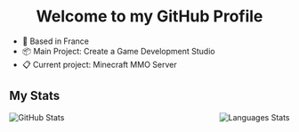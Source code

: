 <h1 align="center">Welcome to my GitHub Profile</h1>

* 📌 Based in France
* 📦 Main Project: Create a Game Development Studio
* 📋 Current project: Minecraft MMO Server

## My Stats
<p align="center">
  <img align="left" alt="GitHub Stats" src="https://github-readme-stats.vercel.app/api?username=Offshorp&show_icons=true" />
  <img align="right" alt="Languages Stats" src="https://github-readme-stats.vercel.app/api/top-langs/?username=Offshorp" />
</p>
